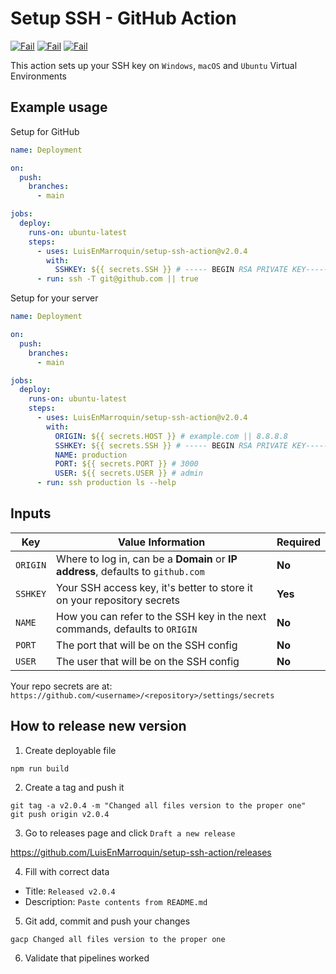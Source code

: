 # Setup SSH - GitHub Action

[![Fail](https://github.com/LuisEnMarroquin/setup-ssh-action/actions/workflows/windows.yml/badge.svg)](https://github.com/LuisEnMarroquin)
[![Fail](https://github.com/LuisEnMarroquin/setup-ssh-action/actions/workflows/macos.yml/badge.svg)](https://github.com/LuisEnMarroquin)
[![Fail](https://github.com/LuisEnMarroquin/setup-ssh-action/actions/workflows/ubuntu.yml/badge.svg)](https://github.com/LuisEnMarroquin)

This action sets up your SSH key on `Windows`, `macOS` and `Ubuntu` Virtual Environments

## Example usage

Setup for GitHub

```yml
name: Deployment

on:
  push:
    branches:
      - main

jobs:
  deploy:
    runs-on: ubuntu-latest
    steps:
      - uses: LuisEnMarroquin/setup-ssh-action@v2.0.4
        with:
          SSHKEY: ${{ secrets.SSH }} # ----- BEGIN RSA PRIVATE KEY----- ...
      - run: ssh -T git@github.com || true
```

Setup for your server

```yml
name: Deployment

on:
  push:
    branches:
      - main

jobs:
  deploy:
    runs-on: ubuntu-latest
    steps:
      - uses: LuisEnMarroquin/setup-ssh-action@v2.0.4
        with:
          ORIGIN: ${{ secrets.HOST }} # example.com || 8.8.8.8
          SSHKEY: ${{ secrets.SSH }} # ----- BEGIN RSA PRIVATE KEY----- ...
          NAME: production
          PORT: ${{ secrets.PORT }} # 3000
          USER: ${{ secrets.USER }} # admin
      - run: ssh production ls --help
```

## Inputs

| Key      | Value Information                                                                | Required |
| -------- | -------------------------------------------------------------------------------- | -------- |
| `ORIGIN` | Where to log in, can be a **Domain** or **IP address**, defaults to `github.com` | **No**   |
| `SSHKEY` | Your SSH access key, it's better to store it on your repository secrets          | **Yes**  |
| `NAME`   | How you can refer to the SSH key in the next commands, defaults to `ORIGIN`      | **No**   |
| `PORT`   | The port that will be on the SSH config                                          | **No**   |
| `USER`   | The user that will be on the SSH config                                          | **No**   |

Your repo secrets are at: `https://github.com/<username>/<repository>/settings/secrets`

## How to release new version

1. Create deployable file

```shell
npm run build
```

2. Create a tag and push it

```shell
git tag -a v2.0.4 -m "Changed all files version to the proper one"
git push origin v2.0.4
```

3. Go to releases page and click `Draft a new release`

https://github.com/LuisEnMarroquin/setup-ssh-action/releases

4. Fill with correct data

- Title: `Released v2.0.4`
- Description: `Paste contents from README.md`

5. Git add, commit and push your changes

```shell
gacp Changed all files version to the proper one
```

6. Validate that pipelines worked
